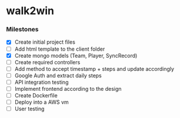 # walk2win

### Milestones

- [x] Create initial project files
- [ ] Add html template to the client folder
- [x] Create mongo models (Team, Player, SyncRecord)
- [ ] Create required controllers 
- [ ] Add method to accept timestamp + steps and update accordingly 
- [ ] Google Auth and extract daily steps 
- [ ] API integration testing
- [ ] Implement frontend according to the design
- [ ] Create Dockerfile
- [ ] Deploy into a AWS vm
- [ ] User testing
